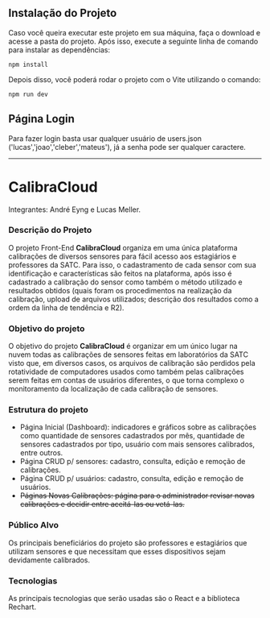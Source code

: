 ## Instalação do Projeto

Caso você queira executar este projeto em sua máquina, faça o download e acesse a pasta do projeto. Após isso, execute a seguinte linha de comando para instalar as dependências:

`npm install`

Depois disso, você poderá rodar o projeto com o Vite utilizando o comando:

`npm run dev`

## Página Login

Para fazer login basta usar qualquer usuário de users.json ('lucas','joao','cleber','mateus'), já a senha pode ser qualquer caractere.

---

# CalibraCloud  

Integrantes: André Eyng e Lucas Meller.

### Descrição do Projeto 
O projeto Front-End **CalibraCloud** organiza em uma única plataforma calibrações de diversos sensores para fácil acesso aos estagiários e professores da SATC. Para isso, o cadastramento de cada sensor com sua identificação e características são feitos na plataforma, após isso é cadastrado a calibração do sensor como também o método utilizado e resultados obtidos (quais foram os procedimentos na realização da calibração, upload de arquivos utilizados; descrição dos resultados como a ordem da linha de tendência e R2).

### Objetivo do projeto 
O objetivo do projeto **CalibraCloud** é organizar em um único lugar na nuvem todas as calibrações de sensores feitas em laboratórios da SATC visto que, em diversos casos, os arquivos de calibração são perdidos pela rotatividade de computadores usados como também pelas calibrações serem feitas em contas de usuários diferentes, o que torna complexo o monitoramento da localização de cada calibração de sensores.

### Estrutura do projeto
<ul>
  <li>Página Inicial (Dashboard): indicadores e gráficos sobre as calibrações como quantidade de sensores cadastrados por mês, quantidade de sensores cadastrados por tipo, usuário com mais sensores calibrados, entre outros.</li>
  <li>Página CRUD p/ sensores: cadastro, consulta, edição e remoção de calibrações.</li>
  <li>Página CRUD p/ usuários: cadastro, consulta, edição e remoção de usuários.</li>
  <li><s>Páginas Novas Calibrações: página para o administrador revisar novas calibrações e decidir entre aceitá-las ou vetá-las.</s></li>
</ul>

### Público Alvo 
Os principais beneficiários do projeto são professores e estagiários que utilizam sensores e que necessitam que esses dispositivos sejam devidamente calibrados.

### Tecnologias
As principais tecnologias que serão usadas são o React e a biblioteca Rechart.
